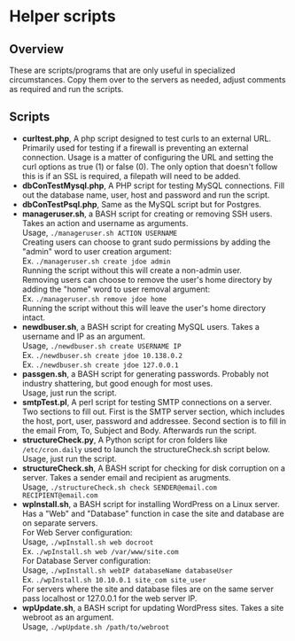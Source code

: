 # Helper scripts

## Overview
These are scripts/programs that are only useful in specialized circumstances.
Copy them over to the servers as needed, adjust comments as required and run the scripts. <br>

## Scripts
* **curltest.php**, A php script designed to test curls to an external URL.
  Primarily used for testing if a firewall is preventing an external connection.
  Usage is a matter of configuring the URL and setting the curl options as true (1) or false (0).
  The only option that doesn't follow this is if an SSL is required, a filepath will need to be added. <br>
* **dbConTestMysql.php**, A PHP script for testing MySQL connections. Fill out the
  database name, user, host and password and run the script. <br>
* **dbConTestPsql.php**, Same as the MySQL script but for Postgres. <br>
* **manageruser.sh**, a BASH script for creating or removing SSH users. Takes an action and username as arguments. <br>
  Usage, `./manageruser.sh ACTION USERNAME` <br>
  Creating users can choose to grant sudo permissions by adding the "admin" word to user creation argument: <br>
  Ex. `./manageruser.sh create jdoe admin` <br>
  Running the script without this will create a non-admin user. <br>
  Removing users can choose to remove the user's home directory by adding the "home" word to user removal argument: <br>
  Ex. `./manageruser.sh remove jdoe home` <br>
  Running the script without this will leave the user's home directory intact. <br>
* **newdbuser.sh**, a BASH script for creating MySQL users. Takes a username and IP as an argument. <br>
  Usage, `./newdbuser.sh create USERNAME IP` <br>
  Ex. `./newdbuser.sh create jdoe 10.138.0.2` <br>
  Ex. `./newdbuser.sh create jdoe 127.0.0.1` <br>
* **passgen.sh**, a BASH script for generating passwords. Probably not industry shattering, but good enough for most uses.<br>
  Usage, just run the script. <br>
* **smtpTest.pl**, A perl script for testing SMTP connections on a server. Two sections to fill out.
  First is the SMTP server section, which includes the host, port, user, password and addressee.
  Second section is to fill in the email From, To, Subject and Body. Afterwards run the script. <br>
* **structureCheck.py**, A Python script for cron folders like `/etc/cron.daily` used to launch the structureCheck.sh script below. <br>
  Usage, just run the script. <br>
* **structureCheck.sh**, A BASH script for checking for disk corruption on a server.
  Takes a sender email and recipient as arugments. <br>
  Usage, `./structureCheck.sh check SENDER@email.com RECIPIENT@email.com` <br>
* **wpInstall.sh**, a BASH script for installing WordPress on a Linux server. Has a "Web" and "Database" function in case
  the site and database are on separate servers. <br>
  For Web Server configuration: <br>
  Usage, `./wpInstall.sh web docroot` <br>
  Ex. `./wpInstall.sh web /var/www/site.com` <br>
  For Database Server configuration: <br>
  Usage, `./wpInstall.sh webIP databaseName databaseUser` <br>
  Ex. `./wpInstall.sh 10.10.0.1 site_com site_user` <br>
  For servers where the site and database files are on the same server pass localhost or 127.0.0.1 for the web server IP. <br>
* **wpUpdate.sh**, a BASH script for updating WordPress sites. Takes a site webroot as an argument. <br>
  Usage, `./wpUpdate.sh /path/to/webroot`<br>
